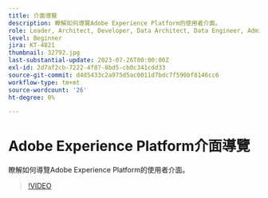 ```yaml
---
title: 介面導覽
description: 瞭解如何導覽Adobe Experience Platform的使用者介面。
role: Leader, Architect, Developer, Data Architect, Data Engineer, Admin, User
level: Beginner
jira: KT-4821
thumbnail: 32792.jpg
last-substantial-update: 2023-07-26T00:00:00Z
exl-id: 2d7af2cb-7222-4f87-8bd5-cb0c341cdd33
source-git-commit: d4d5433c2a975d5ac0011d7bdc7f590bf8146cc6
workflow-type: tm+mt
source-wordcount: '26'
ht-degree: 0%

---
```


# Adobe Experience Platform介面導覽

瞭解如何導覽Adobe Experience Platform的使用者介面。

>[!VIDEO](https://video.tv.adobe.com/v/32792?quality=12&learn=on)

